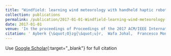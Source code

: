 ```yaml
---
title: "Windfield: learning wind meteorology with handheld haptic robots"
collection: publications
permalink: /publication/2017-01-01-Windfield-learning-wind-meteorology-with-handheld-haptic-robots
date: 2017-01-01
venue: 'In the proceedings of Proceedings of the 2017 ACM/IEEE International Conference on Human-Robot Interaction'
citation: ' Ayberk {\&quot;O}zg{\&quot;u}r,  Wafa Johal,  Francesco Mondada,  Pierre Dillenbourg, &quot;Windfield: learning wind meteorology with handheld haptic robots.&quot; In the proceedings of Proceedings of the 2017 ACM/IEEE International Conference on Human-Robot Interaction, 2017.'
---
```

Use [Google Scholar](https://scholar.google.com/scholar?q=Windfield:+learning+wind+meteorology+with+handheld+haptic+robots){:target="_blank"} for full citation